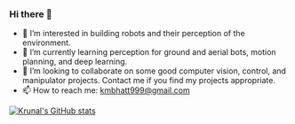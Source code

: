 ### Hi there 👋

<!--
**KrunalBhatt99/KrunalBhatt99** is a ✨ _special_ ✨ repository because its `README.md` (this file) appears on your GitHub profile.
-->
- 👀 I’m interested in building robots and their perception of the environment.
- 🌱 I’m currently learning perception for ground and aerial bots, motion planning, and deep learning.
- 💞️ I’m looking to collaborate on some good computer vision, control, and manipulator projects. Contact me if you find my projects appropriate.
- 📫 How to reach me: kmbhatt999@gmail.com

[![Krunal's GitHub stats](https://github-readme-stats.vercel.app/api?username=KrunalBhatt99)](https://github.com/KrunalBhatt99/github-readme-stats)
